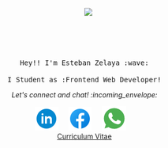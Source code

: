 
<p align="center">
  <img src="https://user-images.githubusercontent.com/124535888/229399788-9e77f144-5546-4de4-8436-50481bbae8fa.png" width="50%" align="right">
  <br><br><br><br><br><br>
  <samp>
    Hey!! I'm Esteban Zelaya :wave:
    <br><br>
    I Student as :Frontend Web Developer!
  </samp>
</p>

<p align="center"> 
  <i> Let's connect and chat! :incoming_envelope: </i>
</p>

<p align="center">
<a href="https://www.linkedin.com/in/esteban-zelaya-arge%C3%B1al-22317313a/"><img src="https://github.com/sarthak77/sarthak77/blob/master/icons/icons8-linkedin-circled-48.png" alt="LinkedIn"></a> &nbsp; &nbsp;
<a href="https://www.facebook.com/estebanzelaya123/"><img src="https://github.com/sarthak77/sarthak77/blob/master/icons/icons8-facebook-48.png" alt="Facebook"></a> &nbsp; &nbsp;
  <a href="https://walink.co/113c18"><img src="icono-whatsapp-png-50x50px-141kb.png" alt=""></a> &nbsp; &nbsp;
  <br>
  <a href="https://raw.githubusercontent.com/EZelaya123/EZelaya123/main/Curriculum%20_vitae_28-2-23.pdf" download="Acme Documentation (ver. 2.0.1).txt">Curriculum Vitae</a>
</p>




